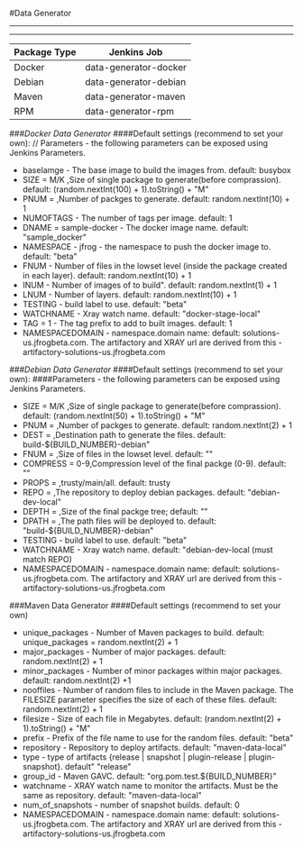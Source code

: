 #Data Generator
*****************

*****************
| Package Type  | Jenkins Job
|---------------|----------------|
| Docker    |   data-generator-docker   |
| Debian    |   data-generator-debian  |
| Maven | data-generator-maven |
| RPM | data-generator-rpm |

###_Docker Data Generator_
####Default settings (recommend to set your own):
// Parameters - the following parameters can be exposed using Jenkins Parameters.
* baseIamge - The base image to build the images from. default: busybox
* SIZE = <int>M/K ,Size of single package to generate(before comprassion). default: (random.nextInt(100) + 1).toString() + "M"
* PNUM = <int> ,Number of packges to generate. default: random.nextInt(10) + 1
* NUMOFTAGS - The number of tags per image. default: 1
* DNAME = sample-docker - The docker image name. default: "sample_docker"
* NAMESPACE - jfrog - the namespace to push the docker image to. default: "beta"
* FNUM - Number of files in the lowset level (inside the package created in each layer). default: random.nextInt(10) + 1
* INUM - Number of images of to build". default: random.nextInt(1) + 1
* LNUM - Number of layers. default: random.nextInt(10) + 1
* TESTING - build label to use. default: "beta"
* WATCHNAME - Xray watch name. default: "docker-stage-local"
* TAG = 1 - The tag prefix to add to built images. default: 1
* NAMESPACEDOMAIN - namespace.domain name: default: solutions-us.jfrogbeta.com. The artifactory and XRAY url are derived from this - artifactory-solutions-us.jfrogbeta.com


###_Debian Data Generator_
####Default settings (recommend to set your own):
####Parameters - the following parameters can be exposed using Jenkins Parameters.
* SIZE = <int>M/K ,Size of single package to generate(before comprassion). default: (random.nextInt(50) + 1).toString() + "M"
* PNUM = <int> ,Number of packges to generate. default: random.nextInt(2) + 1
* DEST = <path> ,Destination path to generate the files. default: build-${BUILD_NUMBER}-debian"
* FNUM = <int>,Size of files in the lowset level. default: ""
* COMPRESS = 0-9,Compression level of the final packge (0-9). default: ""
* PROPS = <debian property>,trusty/main/all. default: trusty
* REPO = <debian repository>,The repository to deploy debian packages. default: "debian-dev-local"
* DEPTH = <int>,Size of the final packge tree; default: ""
* DPATH = <path>,The path files will be deployed to. default: "build-${BUILD_NUMBER}-debian"
* TESTING - build label to use. default: "beta"
* WATCHNAME - Xray watch name. default: "debian-dev-local (must match REPO)
* NAMESPACEDOMAIN - namespace.domain name: default: solutions-us.jfrogbeta.com. The artifactory and XRAY url are derived from this - artifactory-solutions-us.jfrogbeta.com

###Maven Data Generator
####Default settings (recommend to set your own)
* unique_packages  - Number of Maven packages to build. default: unique_packages = random.nextInt(2) + 1
* major_packages   - Number of major packages. default: random.nextInt(2) + 1
* minor_packages   - Number of minor packages within major packages. default: random.nextInt(2) +1
* nooffiles        - Number of random files to include in the Maven package.  The FILESIZE parameter specifies the size of each of these files. default: random.nextInt(2) + 1
* filesize         - Size of each file in Megabytes. default: (random.nextInt(2) + 1).toString() + "M"
* prefix           - Prefix of the file name to use for the random files. default: "beta"
* repository       - Repository to deploy artifacts. default: "maven-data-local"
* type             - type of artifacts {release | snapshot | plugin-release | plugin-snapshot}. default" "release"
* group_id         - Maven GAVC. default: "org.pom.test.${BUILD_NUMBER}"
* watchname        - XRAY watch name to monitor the artifacts. Must be the same as repository. default: "maven-data-local"
* num_of_snapshots - number of snapshot builds. default: 0
* NAMESPACEDOMAIN - namespace.domain name: default: solutions-us.jfrogbeta.com. The artifactory and XRAY url are derived from this - artifactory-solutions-us.jfrogbeta.com
